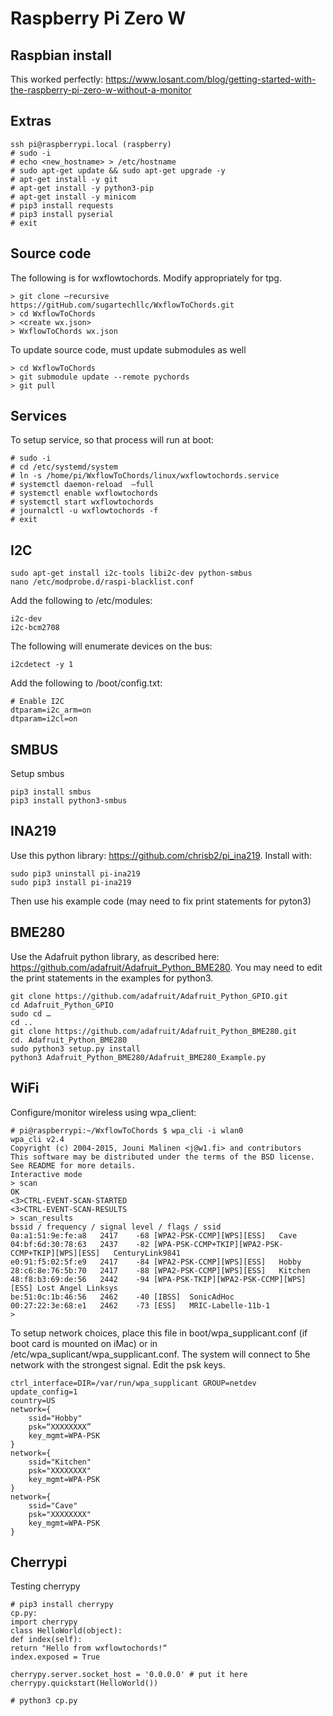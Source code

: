 # Raspberry Pi Zero W

## Raspbian install
This worked perfectly:
https://www.losant.com/blog/getting-started-with-the-raspberry-pi-zero-w-without-a-monitor

## Extras
```
ssh pi@raspberrypi.local (raspberry)
# sudo -i
# echo <new_hostname> > /etc/hostname
# sudo apt-get update && sudo apt-get upgrade -y
# apt-get install -y git
# apt-get install -y python3-pip
# apt-get install -y minicom
# pip3 install requests
# pip3 install pyserial
# exit
```

## Source code
The following is for wxflowtochords. Modify appropriately for tpg.
```
> git clone —recursive  https://gitHub.com/sugartechllc/WxflowToChords.git
> cd WxflowToChords
> <create wx.json>
> WxflowToChords wx.json
```

To update source code, must update submodules as well
```
> cd WxflowToChords
> git submodule update --remote pychords
> git pull
```

## Services
To setup service, so that process will run at boot:
```
# sudo -i
# cd /etc/systemd/system
# ln -s /home/pi/WxflowToChords/linux/wxflowtochords.service
# systemctl daemon-reload  —full
# systemctl enable wxflowtochords
# systemctl start wxflowtochords
# journalctl -u wxflowtochords -f
# exit
```

## I2C
```
sudo apt-get install i2c-tools libi2c-dev python-smbus
nano /etc/modprobe.d/raspi-blacklist.conf
```

Add the following to /etc/modules:
```
i2c-dev
i2c-bcm2708
```

The following will enumerate devices on the bus:
```
i2cdetect -y 1
```

Add the following to /boot/config.txt:
```
# Enable I2C
dtparam=i2c_arm=on
dtparam=i2cl=on
```

## SMBUS
Setup smbus
```
pip3 install smbus
pip3 install python3-smbus
```

## INA219
Use this python library: https://github.com/chrisb2/pi_ina219. Install with:
```
sudo pip3 uninstall pi-ina219
sudo pip3 install pi-ina219
```

Then use his example code (may need to fix print statements for pyton3)

## BME280
Use the Adafruit python library, as described here: https://github.com/adafruit/Adafruit_Python_BME280. You may need to edit the print statements in the examples for python3.

```
git clone https://github.com/adafruit/Adafruit_Python_GPIO.git
cd Adafruit_Python_GPIO
sudo cd …
cd ..
git clone https://github.com/adafruit/Adafruit_Python_BME280.git
cd. Adafruit_Python_BME280
sudo python3 setup.py install
python3 Adafruit_Python_BME280/Adafruit_BME280_Example.py
```

## WiFi
Configure/monitor wireless using wpa_client:
```
# pi@raspberrypi:~/WxflowToChords $ wpa_cli -i wlan0
wpa_cli v2.4
Copyright (c) 2004-2015, Jouni Malinen <j@w1.fi> and contributors
This software may be distributed under the terms of the BSD license.
See README for more details.
Interactive mode
> scan
OK
<3>CTRL-EVENT-SCAN-STARTED 
<3>CTRL-EVENT-SCAN-RESULTS 
> scan_results 
bssid / frequency / signal level / flags / ssid
0a:a1:51:9e:fe:a8	2417	-68	[WPA2-PSK-CCMP][WPS][ESS]	Cave
04:bf:6d:30:78:63	2437	-82	[WPA-PSK-CCMP+TKIP][WPA2-PSK-CCMP+TKIP][WPS][ESS]	CenturyLink9841
e0:91:f5:02:5f:e9	2417	-84	[WPA2-PSK-CCMP][WPS][ESS]	Hobby
28:c6:8e:76:5b:70	2417	-88	[WPA2-PSK-CCMP][WPS][ESS]	Kitchen
48:f8:b3:69:de:56	2442	-94	[WPA-PSK-TKIP][WPA2-PSK-CCMP][WPS][ESS]	Lost Angel Linksys
be:51:0c:1b:46:56	2462	-40	[IBSS]	SonicAdHoc
00:27:22:3e:68:e1	2462	-73	[ESS]	MRIC-Labelle-11b-1
> 
```

To setup network choices, place this file in boot/wpa_supplicant.conf (if boot card is mounted on iMac) or in /etc/wpa_suplicant/wpa_supplicant.conf. The system will connect to 5he network with the strongest signal. Edit the psk keys.

```
ctrl_interface=DIR=/var/run/wpa_supplicant GROUP=netdev
update_config=1
country=US
network={
	ssid="Hobby"
	psk=“XXXXXXXX”
	key_mgmt=WPA-PSK
}
network={
	ssid="Kitchen"
	psk="XXXXXXXX"
	key_mgmt=WPA-PSK
}
network={
	ssid="Cave"
	psk="XXXXXXXX"
	key_mgmt=WPA-PSK
}
```

## Cherrypi

Testing cherrypy
```
# pip3 install cherrypy
cp.py:
import cherrypy
class HelloWorld(object):
def index(self):
return "Hello from wxflowtochords!“
index.exposed = True

cherrypy.server.socket_host = '0.0.0.0' # put it here
cherrypy.quickstart(HelloWorld())

# python3 cp.py
```
